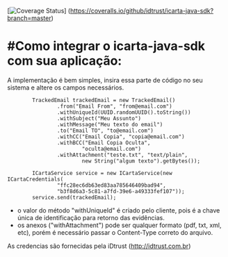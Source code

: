 [![Coverage Status](https://coveralls.io/repos/github/idtrust/icarta-java-sdk/badge.svg?branch=master)]
(https://coveralls.io/github/idtrust/icarta-java-sdk?branch=master)

#Como integrar o icarta-java-sdk com sua aplicação:
==========

A implementação é bem simples, insira essa parte de código no seu sistema e altere os campos necessários.

            TrackedEmail trackedEmail = new TrackedEmail()
                    .from("Email From", "from@email.com")
                    .withUniqueId(UUID.randomUUID().toString())
                    .withSubject("Meu Assunto")
                    .withMessage("Meu texto do email")
                    .to("Email TO", "to@email.com")
                    .withCC("Email Copia", "copia@email.com")
                    .withBCC("Email Copia Oculta",
                            "oculta@email.com")
                    .withAttachment("teste.txt", "text/plain",
                            new String("algum texto").getBytes());

            ICartaService service = new ICartaService(new ICartaCredentials(
                    "ffc28ec6db63ed83aa785646409bad94",
                    "b3f8d6a3-5c81-a7fd-39e6-a49333fef107"));
            service.send(trackedEmail);


- o valor do método "withUniqueId" é criado pelo cliente, pois é a chave única de identificação para retorno das evidências.
- os anexos ("withAttachment") pode ser qualquer formato (pdf, txt, xml, etc), porém é necessário passar o Content-Type correto do arquivo.

As credencias são fornecidas pela iDtrust (http://idtrust.com.br)

            
